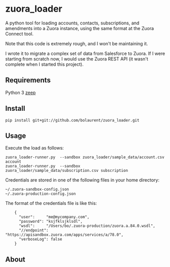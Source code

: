zuora_loader
======

A python tool for loading accounts, contacts, subscriptions, and amendments into a Zuora instance, 
using the same format at the Zuora Connect tool.

Note that this code is extremely rough, and I won't be maintaining it. 

I wrote it to migrate a complex set of data from Salesforce to Zuora. If I were starting
from scratch now, I would use the Zuora REST API (it wasn't complete when I started this project).


Requirements
------------

Python 3
[zeep](https://github.com/mvantellingen/python-zeep)

Install
-------

```
pip install git+git://github.com/bolaurent/zuora_loader.git
```

Usage
-----

Execute the load as follows:

```
zuora_loader-runner.py  --sandbox zuora_loader/sample_data/account.csv account
zuora_loader-runner.py  --sandbox zuora_loader/sample_data/subscription.csv subscription
```


Credentials are stored in one of the following files in your home directory:

```
~/.zuora-sandbox-config.json
~/.zuora-production-config.json
```

The format of the credentials file is like this:

```
    {
      "user":     "me@mycompany.com",
      "password": "ksjfklsjklsdl",
      "wsdl":     "/Users/bo/.zuora-production/zuora.a.84.0.wsdl",
      "//endpoint": "https://apisandbox.zuora.com/apps/services/a/78.0",
      "verboseLog": false
    }
```




About
-----

